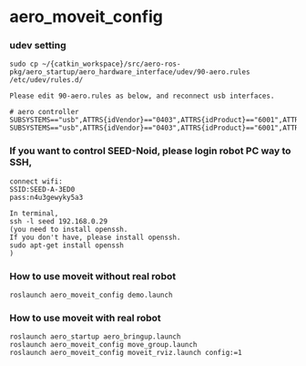# aero\_moveit\_config

### udev setting
```
sudo cp ~/{catkin_workspace}/src/aero-ros-pkg/aero_startup/aero_hardware_interface/udev/90-aero.rules /etc/udev/rules.d/

Please edit 90-aero.rules as below, and reconnect usb interfaces. 

# aero controller
SUBSYSTEMS=="usb",ATTRS{idVendor}=="0403",ATTRS{idProduct}=="6001",ATTRS{serial}=="A907BH3E",MODE="666",SYMLINK+="aero_upper"
SUBSYSTEMS=="usb",ATTRS{idVendor}=="0403",ATTRS{idProduct}=="6001",ATTRS{serial}=="AE017404",MODE="666",SYMLINK+="aero_lower
```

### If you want to control SEED-Noid, please login robot PC way to SSH,
```
connect wifi:
SSID:SEED-A-3ED0
pass:n4u3gewyky5a3

In terminal,
ssh -l seed 192.168.0.29
(you need to install openssh.
If you don't have, please install openssh.
sudo apt-get install openssh 
)

```

### How to use moveit without real robot

```
roslaunch aero_moveit_config demo.launch
```

### How to use moveit with real robot

```
roslaunch aero_startup aero_bringup.launch
roslaunch aero_moveit_config move_group.launch
roslaunch aero_moveit_config moveit_rviz.launch config:=1
```

